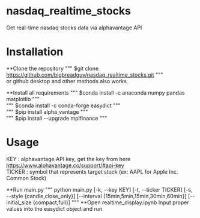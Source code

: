 # nasdaq_realtime_stocks
 Get real-time nasdaq stocks data via alphavantage API

# Installation
**Clone the repository
"""
$git clone https://github.com/bigbreadguy/nasdaq_realtime_stocks.git
"""<br/>
or github desktop and other methods also works

**Install all requirements
"""
$conda install -c anaconda numpy pandas matplotlib
"""<br/>
"""
$conda install -c conda-forge easydict
"""<br/>
"""
$pip install alpha_vantage
"""<br/>
"""
$pip install --upgrade mplfinance
"""<br/>

# Usage
KEY : alphavantage API key, get the key from here https://www.alphavantage.co/support/#api-key<br/>
TICKER : symbol that represents target stock (ex: AAPL for Apple Inc. Common Stock)<br/>

**Run main.py
"""
python main.py [-k, --key KEY] [-t, --ticker TICKER]
               [-s, --style {candle,close_only}]
               [--interval {15min,5min,15min,30min,60min}]
               [--initial_size {compact,full}]
"""
**Open realtime_display.ipynb
Input proper values into the easydict object and run
